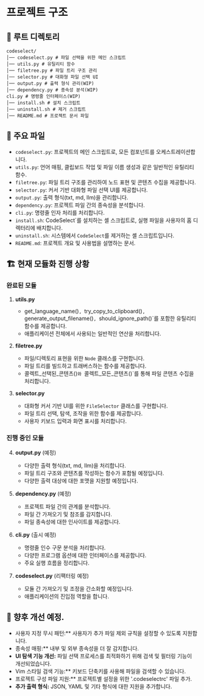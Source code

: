 # 프로젝트 구조

## 📂 루트 디렉토리

```
codeselect/
│── codeselect.py # 파일 선택을 위한 메인 스크립트
│── utils.py # 유틸리티 함수
│── filetree.py # 파일 트리 구조 관리
│── selector.py # 대화형 파일 선택 UI
│── output.py # 출력 형식 관리(WIP)
│── dependency.py # 종속성 분석(WIP)
cli.py # 명령줄 인터페이스(WIP)
│── install.sh # 설치 스크립트
│── uninstall.sh # 제거 스크립트
│── README.md # 프로젝트 문서 파일
```

## 📄 주요 파일

- `codeselect.py`: 프로젝트의 메인 스크립트로, 모든 컴포넌트를 오케스트레이션합니다.
- `utils.py`: 언어 매핑, 클립보드 작업 및 파일 이름 생성과 같은 일반적인 유틸리티 함수.
- `filetree.py`: 파일 트리 구조를 관리하여 노드 표현 및 콘텐츠 수집을 제공합니다.
- `selector.py`: 커서 기반 대화형 파일 선택 UI를 제공합니다.
- `output.py`: 출력 형식(txt, md, llm)을 관리합니다.
- `dependency.py`: 프로젝트 파일 간의 종속성을 분석합니다.
- `cli.py`: 명령줄 인자 처리를 처리합니다.
- `install.sh`: CodeSelect`를 설치하는 셸 스크립트로, 실행 파일을 사용자의 홈 디렉터리에 배치합니다.
- `uninstall.sh`: 시스템에서 `CodeSelect`를 제거하는 셸 스크립트입니다.
- `README.md`: 프로젝트 개요 및 사용법을 설명하는 문서.

## 🏗 현재 모듈화 진행 상황

### 완료된 모듈

1. **utils.py**
   - get_language_name()`, `try_copy_to_clipboard()`, `generate_output_filename()`, `should_ignore_path()`를 포함한 유틸리티 함수를 제공합니다.
   - 애플리케이션 전체에서 사용되는 일반적인 연산을 처리합니다.

2. **filetree.py**
   - 파일/디렉토리 표현을 위한 `Node` 클래스를 구현합니다.
   - 파일 트리를 빌드하고 트래버스하는 함수를 제공합니다.
   - 콜렉트_선택된_콘텐츠()`와 `콜렉트_모든_콘텐츠()`를 통해 파일 콘텐츠 수집을 처리합니다.

3. **selector.py**
   - 대화형 커서 기반 UI를 위한 `FileSelector` 클래스를 구현합니다.
   - 파일 트리 선택, 탐색, 조작을 위한 함수를 제공합니다.
   - 사용자 키보드 입력과 화면 표시를 처리합니다.

### 진행 중인 모듈

4. **output.py** (예정)
   - 다양한 출력 형식(txt, md, llm)을 처리합니다.
   - 파일 트리 구조와 콘텐츠를 작성하는 함수가 포함될 예정입니다.
   - 다양한 출력 대상에 대한 포맷을 지원할 예정입니다.

5. **dependency.py** (예정)
   - 프로젝트 파일 간의 관계를 분석합니다.
   - 파일 간 가져오기 및 참조를 감지합니다.
   - 파일 종속성에 대한 인사이트를 제공합니다.

6. **cli.py** (출시 예정)
   - 명령줄 인수 구문 분석을 처리합니다.
   - 다양한 프로그램 옵션에 대한 인터페이스를 제공합니다.
   - 주요 실행 흐름을 정리합니다.

7. **codeselect.py** (리팩터링 예정)
   - 모듈 간 가져오기 및 조정을 간소화할 예정입니다.
   - 애플리케이션의 진입점 역할을 합니다.

## 📑 향후 개선 예정.

- 사용자 지정 무시 패턴:** 사용자가 추가 파일 제외 규칙을 설정할 수 있도록 지원합니다.
- 종속성 매핑:** 내부 및 외부 종속성을 더 잘 감지합니다.
- **UI 탐색 기능 개선:** 파일 선택 프로세스를 최적화하기 위해 검색 및 필터링 기능이 개선되었습니다.
- Vim 스타일 검색 기능:** 키보드 단축키를 사용해 파일을 검색할 수 있습니다.
- 프로젝트 구성 파일 지원:** 프로젝트별 설정을 위한 '.codeselectrc' 파일 추가.
- **추가 출력 형식:** JSON, YAML 및 기타 형식에 대한 지원을 추가합니다.